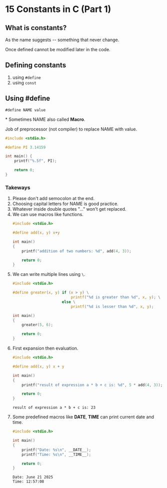 # 15 Constants in C (Part 1)

## What is constants?

As the name suggests -- something that never change.

Once defined cannot be modified later in the code.

## Defining constants

1. using `#define`
2. using `const`

## Using #define

```
#define NAME value
```

\* Sometimes NAME also called **Macro**.

Job of preprocessor (not compiler) to replace NAME with value.

```c
#include <stdio.h>

#define PI 3.14159

int main() {
    printf("%.5f", PI);

    return 0;
}
```

### Takeways

1. Please don't add semocolon at the end.
2. Choosing capital letters for NAME is good practice.
3. Whatever inside double quotes "..." won't get replaced.
4. We can use macros like functions.
   ```c
   #include <stdio.h>

   #define add(x, y) x+y

   int main()
   {
       printf("addition of two numbers: %d", add(4, 3));

       return 0;
   }
   ```
5. We can write multiple lines using `\`.
   ```c
   #include <stdio.h>

   #define greater(x, y) if (x > y) \
                             printf("%d is greater than %d", x, y); \
                         else \
                             printf("%d is lesser than %d", x, y);

   int main()
   {
       greater(5, 6);

       return 0;
   }
   ```
6. First expansion then evaluation.
   ```c
   #include <stdio.h>

   #define add(x, y) x + y

   int main()
   {
       printf("result of expression a * b + c is: %d", 5 * add(4, 3));

       return 0;
   }
   ```
   ```
   result of expression a * b + c is: 23
   ```
7. Some predefined macros like __DATE__, __TIME__ can print current date and time.
   ```c
   #include <stdio.h>

   int main()
   {
       printf("Date: %s\n", __DATE__);
       printf("Time: %s\n", __TIME__);

       return 0;
   }
   ```
   ```
   Date: June 21 2025
   Time: 12:57:08
   ```
